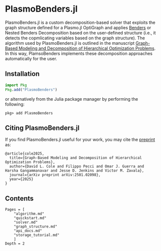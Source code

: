 # PlasmoBenders.jl

PlasmoBenders.jl is a custom decomposition-based solver that exploits the graph structure defined for a Plasmo.jl OptiGraph and applies [Benders](https://en.wikipedia.org/wiki/Benders_decomposition) or Nested Benders Decomposition based on the user-defined structure (i.e., it detects the copmlicating variables based on the graph structure). The algorithm used by PlasmoBenders.jl is outlined in the manuscript [Graph-Based Modeling and Decomposition of Hierarchical Optimization Problems](https://arxiv.org/pdf/2501.02098). In this way, PlamsoBenders implements these decomposition approaches automatically for the user. 

## Installation
```julia
import Pkg
Pkg.add("PlasmoBenders")
```
or alternatively from the Julia package manager by performing the following:
```
pkg> add PlasmoBenders
```

## Citing PlasmoBenders.jl
If you find PlasmoBenders.jl useful for your work, you may cite the [preprint](https://arxiv.org/pdf/2501.02098) as:
```
@article{cole2025,
  title={Graph-Based Modeling and Decomposition of Hierarchical Optimization Problems},
  author={David L. Cole and Filippo Pecci and Omar J. Guerra and Harsha Gangammanavar and Jesse D. Jenkins and Victor M. Zavala},
  journal={arXiv preprint arXiv:2501.02098},
  year={2025}
}
```

## Contents

```@contents
Pages = [
    "algorithm.md"
    "quickstart.md"
    "solver.md"
    "graph_structure.md"
    "api_docs.md"
    "storage_tutorial.md"
    ]
Depth = 2
```
